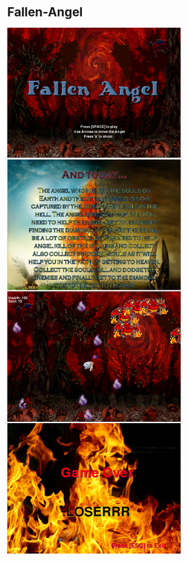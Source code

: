 # Fallen-Angel
<img src= "https://github.com/azahra1598/Fallen-Angel/blob/master/game%20plan/2.PNG" width = "400" height = "300">
<img src= "https://github.com/azahra1598/Fallen-Angel/blob/master/game%20plan/3.PNG" width = "400" height = "300">
<img src= "https://github.com/azahra1598/Fallen-Angel/blob/master/game%20plan/5.PNG" width = "400" height = "300">
<img src= "https://github.com/azahra1598/Fallen-Angel/blob/master/game%20plan/1.PNG" width = "400" height = "300">
